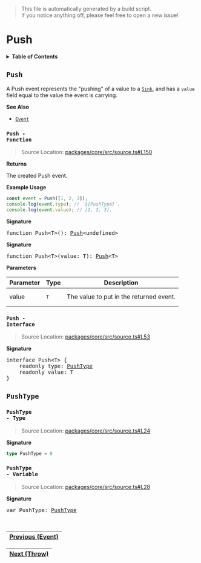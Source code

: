 > This file is automatically generated by a build script.<br>If you notice anything off, please feel free to open a new issue!

# Push

<details><summary><b>Table of Contents</b></summary>

1. [<code>Push</code>](#Push) - [<code>Function</code>](#Push-Function), [<code>Interface</code>](#Push-Interface)
   1. [<code>PushType</code>](#PushType) - [<code>Type</code>](#PushType-TypeAlias), [<code>Variable</code>](#PushType-Variable)</details>

## <a name="Push"></a><code>Push</code>

A Push event represents the &quot;pushing&quot; of a value to a <code>[Sink](..\/03-api-source\/02-Sink.md#Sink)</code>, and has a <code>value</code> field equal to the value the event is carrying.

<b>See Also</b>

- <code>[Event](00-Event.md#Event)</code>

### <a name="Push-Function"></a><code>Push - Function</code>

> Source Location: [packages\/core\/src\/source.ts#L150](..\/..\/packages\/core\/src\/source.ts#L150)

<b>Returns</b>

The created Push event.

<b>Example Usage</b>

```ts
const event = Push([1, 2, 3]);
console.log(event.type); // `${PushType}`.
console.log(event.value); // [1, 2, 3].
```

<b>Signature</b>

<pre>function Push&lt;T&gt;(): <a href="#Push-Interface">Push</a>&lt;undefined&gt;</pre>

<b>Signature</b>

<pre>function Push&lt;T&gt;(value: T): <a href="#Push-Interface">Push</a>&lt;T&gt;</pre>

<b>Parameters</b>

| Parameter | Type | Description |
| --- | --- | --- |
| value | <pre lang="ts">T</pre> | The value to put in the returned event. |

### <a name="Push-Interface"></a><code>Push - Interface</code>

> Source Location: [packages\/core\/src\/source.ts#L53](..\/..\/packages\/core\/src\/source.ts#L53)

<b>Signature</b>

<pre>interface Push&lt;T&gt; {<br>    readonly type: <a href="#PushType-TypeAlias">PushType</a><br>    readonly value: T<br>}</pre>

## <a name="PushType"></a><code>PushType</code>

### <a name="PushType-TypeAlias"></a><code>PushType - Type</code>

> Source Location: [packages\/core\/src\/source.ts#L24](..\/..\/packages\/core\/src\/source.ts#L24)

<b>Signature</b>

```ts
type PushType = 0
```

### <a name="PushType-Variable"></a><code>PushType - Variable</code>

> Source Location: [packages\/core\/src\/source.ts#L28](..\/..\/packages\/core\/src\/source.ts#L28)

<b>Signature</b>

<pre>var PushType: <a href="#PushType-TypeAlias">PushType</a></pre><br>

| [Previous \(Event\)](00-Event.md#readme) |
| --- |

<div align="right">

| [Next \(Throw\)](02-Throw.md#readme) |
| --- |
</div>
